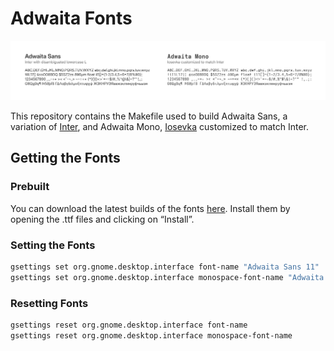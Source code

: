 # Adwaita Fonts

![](preview.png)

This repository contains the Makefile used to build Adwaita Sans,
a variation of [Inter](https://rsms.me/inter/), and Adwaita Mono,
[Iosevka](https://typeof.net/Iosevka/) customized to match Inter.

## Getting the Fonts

### Prebuilt

You can download the latest builds of the fonts
[here](https://gitlab.gnome.org/GNOME/adwaita-fonts/-/pipelines).
Install them by opening the .ttf files and clicking on “Install”.

### Setting the Fonts

```sh
gsettings set org.gnome.desktop.interface font-name "Adwaita Sans 11"
gsettings set org.gnome.desktop.interface monospace-font-name "Adwaita Mono 11"
```

### Resetting Fonts

```sh
gsettings reset org.gnome.desktop.interface font-name
gsettings reset org.gnome.desktop.interface monospace-font-name
```
